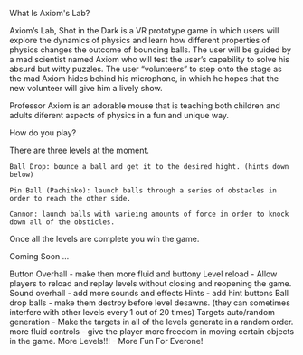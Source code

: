 What Is Axiom's Lab?

Axiom’s Lab, Shot in the Dark is a VR prototype game in which users will explore the dynamics of physics and learn how different 
properties of physics changes the outcome of bouncing balls. The user will be guided by a mad scientist named Axiom who will test 
the user’s capability to solve his absurd but witty puzzles. The user “volunteers” to step onto the stage as the mad Axiom hides 
behind his microphone, in which he hopes that the new volunteer will give him a lively show.

Professor Axiom is an adorable mouse that is teaching both children and adults diferent aspects of physics in a fun and unique way.

How do you play?

There are three levels at the moment.

    Ball Drop: bounce a ball and get it to the desired hight. (hints down below)

    Pin Ball (Pachinko): launch balls through a series of obstacles in order to reach the other side.
 
    Cannon: launch balls with varieing amounts of force in order to knock down all of the obsticles.
    
Once all the levels are complete you win the game.


Coming Soon ...

Button Overhall - make then more fluid and buttony
Level reload - Allow players to reload and replay levels without closing and reopening the game.
Sound overhall - add more sounds and effects
Hints - add hint buttons
Ball drop balls - make them destroy before level desawns. (they can sometimes interfere with other levels every 1 out of 20 times) 
Targets auto/random generation - Make the targets in all of the levels generate in a random order.
more fluid controls - give the player more freedom in moving certain objects in the game.
More Levels!!! - More Fun For Everone!
